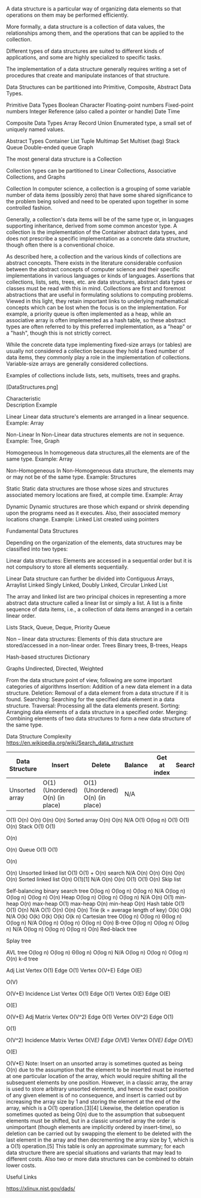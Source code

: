 A data structure is a particular way of organizing data elements so that operations on them may be performed efficiently.

More formally, a data structure is a collection of data values, the relationships among them, and the operations that can be applied to the collection.

Different types of data structures are suited to different kinds of applications, and some are highly specialized to specific tasks.

The implementation of a data structure generally requires writing a set of procedures that create and manipulate instances of that structure.



Data Structures can be partitioned into Primitive, Composite, Abstract Data Types.

Primitive Data Types
Boolean
Character
Floating-point numbers
Fixed-point numbers
Integer
Reference (also called a pointer or handle)
Date Time

Composite Data Types
Array
Record
Union
Enumerated type, a small set of uniquely named values.

Abstract Types
Container
List
Tuple
Multimap
Set
Multiset (bag)
Stack
Queue
Double-ended queue
Graph


The most general data structure is a Collection

Collection types can be partitioned to Linear Collections, Associative Collections, and Graphs

Collection
In computer science, a collection is a grouping of some variable number of data items (possibly zero) that have some shared significance to the problem being solved and need to be operated upon together in some controlled fashion.

Generally, a collection's data items will be of the same type or, in languages supporting inheritance, derived from some common ancestor type. A collection is the implementation of the Container abstract data types, and does not prescribe a specific implementation as a concrete data structure, though often there is a conventional choice.

As described here, a collection and the various kinds of collections are abstract concepts. There exists in the literature considerable confusion between the abstract concepts of computer science and their specific implementations in various languages or kinds of languages. Assertions that collections, lists, sets, trees, etc. are data structures, abstract data types or classes must be read with this in mind. Collections are first and foremost abstractions that are useful in formulating solutions to computing problems. Viewed in this light, they retain important links to underlying mathematical concepts which can be lost when the focus is on the implementation.
For example, a priority queue is often implemented as a heap, while an associative array is often implemented as a hash table, so these abstract types are often referred to by this preferred implementation, as a "heap" or a "hash", though this is not strictly correct.


While the concrete data type implementing fixed-size arrays (or tables) are usually not considered a collection because they hold a fixed number of data items, they commonly play a role in the implementation of collections. Variable-size arrays are generally considered collections.

Examples of collections include lists, sets, multisets, trees and graphs.

[DataStructures.png]


Characteristic    
Description
Example

Linear
Linear data structure's elements are arranged in a linear sequence.
Example: Array

Non-Linear
In Non-Linear data structures elements are not in sequence.
Example: Tree, Graph

Homogeneous
In homogeneous data structures,all the elements are of the same type.
Example: Array

Non-Homogeneous
In Non-Homogeneous data structure, the elements may or may not be of the same type.
Example: Structures

Static
Static data structures are those whose sizes and structures associated memory locations are fixed, at compile time.
Example: Array


Dynamic
Dynamic structures are those which expand or shrink depending upon the programs need as it executes. Also, their associated memory locations change.
Example: Linked List created using pointers








Fundamental Data Structures




Depending on the organization of the elements, data structures may be classified into two types:

Linear data structures:
Elements are accessed in a sequential order but it is not compulsory to store all elements sequentially.

Linear Data structure can further be divided into
Contiguous
    Arrays,    Arraylist
Linked
    Singly Linked, Doubly Linked, Circular Linked List

The array and linked list are two principal choices in representing a more abstract data structure called a linear list or simply a list. A list is a finite sequence of data items, i.e., a collection of data items arranged in a certain linear order.

Lists
    Stack, Queue, Deque, Priority Queue





Non – linear data structures:
Elements of this data structure are stored/accessed in a non-linear order.
Trees
Binary trees, B-trees, Heaps


Hash-based structures
Dictionary


Graphs
Undirected, Directed, Weighted




From the data structure point of view, following are some important categories of algorithms
Insertion:    Addition of a new data element in a data structure.
Deletion:     Removal of a data element from a data structure if it is found.
Searching:    Searching for the specified data element in a data structure.
Traversal:    Processing all the data elements present.
Sorting:    Arranging data elements of a data structure in a specified order.
Merging:    Combining elements of two data structures to form a new data structure of the same type.


Data Structure Complexity
https://en.wikipedia.org/wiki/Search_data_structure







|Data Structure | Insert | Delete | Balance | Get at index | Search/Query | Find minimum | Find maximum | Space usage |
| --------------- | --------------- | --------------- | --------------- | --------------- | --------------- | --------------- | --------------- | --------------- |
| Unsorted array | O(1)(Unordered)     O(n) (in place) | O(1)(Unordered)     O(n) (in place) | N/A |
O(1)
O(n)
O(n)
O(n)
O(n)
Sorted array
O(n)
O(n)
N/A
O(1)
O(log n)
O(1)
O(1)
O(n)
Stack
O(1)
O(1)




O(n)




O(n)
Queue
O(1)
O(1)




O(n)




O(n)
Unsorted linked list
O(1)
O(1) +
O(n) search
N/A
O(n)
O(n)
O(n)
O(n)
O(n)
Sorted linked list
O(n)
O(1)[1]
N/A
O(n)
O(n)
O(1)
O(1)
O(n)
Skip list
















Self-balancing binary search tree
O(log n)
O(log n)
O(log n)
N/A
O(log n)
O(log n)
O(log n)
O(n)
Heap
O(log n)
O(log n)
O(log n)
N/A
O(n)
O(1) min-heap
O(n) max-heap
O(1) max-heap
O(n) min-heap
O(n)
Hash table
O(1)
O(1)
O(n)
N/A
O(1)
O(n)
O(n)
O(n)
Trie (k = average length of key)
O(k)
O(k)
N/A
O(k)
O(k)
O(k)
O(k)
O(k n)
Cartesian tree
O(log n)
O(log n)
Θ(log n)
O(log n)
N/A
O(log n)
O(log n)
O(log n)
O(n)
B-tree
O(log n)
O(log n)
O(log n)
N/A
O(log n)
O(log n)
O(log n)
O(n)
Red-black tree
















Splay tree
















AVL tree
O(log n)
O(log n)
Θ(log n)
O(log n)
N/A
O(log n)
O(log n)
O(log n)
O(n)
k-d tree
















Adj List
Vertex O(1)
Edge O(1)
Vertex O(V+E)
Edge O(E)




O(V)




O(V+E)
Incidence List
Vertex O(1)
Edge O(1)
Vertex O(E)
Edge O(E)




O(E)




O(V+E)
Adj Matrix
Vertex O(V^2)
Edge O(1)
Vertex O(V^2)
Edge O(1)




O(1)




O(V^2)
Incidence Matrix
Vertex O(V*E)
Edge O(V*E)
Vertex O(V*E)
Edge O(V*E)




O(E)




O(V*E)
Note: Insert on an unsorted array is sometimes quoted as being O(n) due to the assumption that the element to be inserted must be inserted at one particular location of the array, which would require shifting all the subsequent elements by one position. However, in a classic array, the array is used to store arbitrary unsorted elements, and hence the exact position of any given element is of no consequence, and insert is carried out by increasing the array size by 1 and storing the element at the end of the array, which is a O(1) operation.[3][4] Likewise, the deletion operation is sometimes quoted as being O(n) due to the assumption that subsequent elements must be shifted, but in a classic unsorted array the order is unimportant (though elements are implicitly ordered by insert-time), so deletion can be carried out by swapping the element to be deleted with the last element in the array and then decrementing the array size by 1, which is a O(1) operation.[5]
This table is only an approximate summary; for each data structure there are special situations and variants that may lead to different costs. Also two or more data structures can be combined to obtain lower costs.

Useful Links

https://xlinux.nist.gov/dads/
